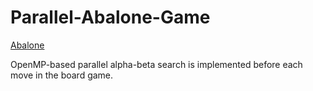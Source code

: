 # Parallel-Abalone-Game

[Abalone](https://en.wikipedia.org/wiki/Abalone_(board_game))

OpenMP-based parallel alpha-beta search is implemented before each move in the board game. 
